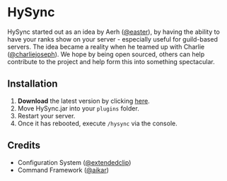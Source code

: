 # HySync
HySync started out as an idea by Aerh ([@easter](https://github.com/easter)), by having the ability to have your ranks show on your server - especially useful for guild-based servers. The idea became a reality when he teamed up with Charlie ([@charliejoseph](https://github.com/charliejoseph)). We hope by being open sourced, others can help contribute to the project and help form this into something spectacular.

## Installation
1. **Download** the latest version by clicking [here](https://hysync.org/download).
2. Move HySync.jar into your `plugins` folder.
3. Restart your server.
4. Once it has rebooted, execute `/hysync` via the console.

## Credits
* Configuration System ([@extendedclip](https://github.com/extendedclip))
* Command Framework ([@aikar](https://github.com/aikar))